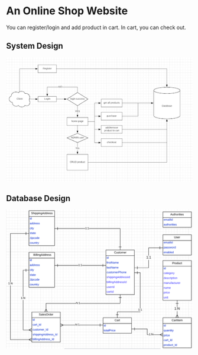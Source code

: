 # An Online Shop Website

You can register/login and add product in cart.
In cart, you can check out.

## System Design
![all components](https://github.com/YW-Ma/onlineShop/blob/main/System.png)

## Database Design
![all components](https://github.com/YW-Ma/onlineShop/blob/main/DB.png)
